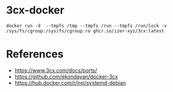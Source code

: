 # 3cx-docker


`docker run -d  --tmpfs /tmp --tmpfs /run --tmpfs /run/lock -v /sys/fs/cgroup:/sys/fs/cgroup:ro ghcr.io/izer-xyz/3cx:latest`


# References

 * https://www.3cx.com/docs/ports/
 * https://github.com/ekondayan/docker-3cx
 * https://hub.docker.com/r/jrei/systemd-debian
